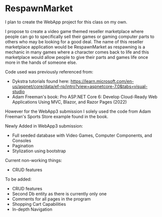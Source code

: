 # RespawnMarket

I plan to create the WebApp project for this class on my own.

I propose to create a video game themed reseller marketplace where people can go to specifically sell their games or gaming computer parts to others who may be looking for a good deal. The name of this reseller marketplace application would be RespawnMarket as respawning is a mechanic in many games where a character comes back to life and this marketplace would allow people to give their parts and games life once more in the hands of someone else.

Code used was previously referenced from:
- Dykstra tutorials found here: https://learn.microsoft.com/en-us/aspnet/core/data/ef-rp/intro?view=aspnetcore-7.0&tabs=visual-studio
- Adam Freeman's book: Pro ASP.NET Core 6: Develop Cloud-Ready Web Applications Using MVC, Blazor, and Razor Pages (2022)

However for the WebApp3 submission I solely used the code from Adam Freeman's Sports Store example found in the book.

Newly Added in WebApp3 submission:
- Full seeded database with Video Games, Computer Components, and Consoles
- Pagination
- Stylization using bootstrap

Current non-working things:
- CRUD features

To be added:
- CRUD features
- Second Db<Set> entity as there is currently only one
- Comments for all pages in the program
- Shopping Cart Capabilities
- In-depth Navigation

